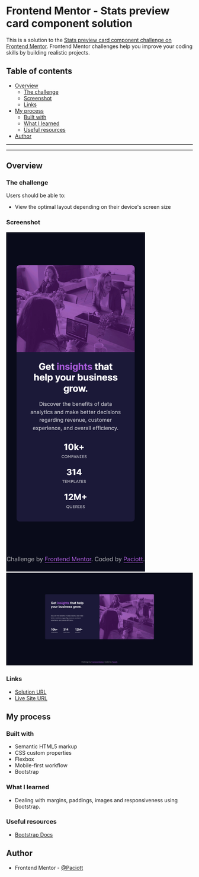 # Frontend Mentor - Stats preview card component solution

This is a solution to the [Stats preview card component challenge on Frontend Mentor](https://www.frontendmentor.io/challenges/stats-preview-card-component-8JqbgoU62). Frontend Mentor challenges help you improve your coding skills by building realistic projects.

## Table of contents

- [Overview](#overview)
  - [The challenge](#the-challenge)
  - [Screenshot](#screenshot)
  - [Links](#links)
- [My process](#my-process)
  - [Built with](#built-with)
  - [What I learned](#what-i-learned)
  - [Useful resources](#useful-resources)
- [Author](#author)

---

---

## Overview

### The challenge

Users should be able to:

- View the optimal layout depending on their device's screen size

### Screenshot

![](/screenshots/Mobile-prvw.png)
![](/screenshots/Desktop-prvw.png)

### Links

- [Solution URL](https://github.com/Paciott/stats-preview-card-component)
- [Live Site URL](https://paciott.github.io/stats-preview-card-component/)

## My process

### Built with

- Semantic HTML5 markup
- CSS custom properties
- Flexbox
- Mobile-first workflow
- Bootstrap

### What I learned

- Dealing with margins, paddings, images and responsiveness using Bootstrap.

### Useful resources

- [Bootstrap Docs](https://getbootstrap.com/)

## Author

- Frontend Mentor - [@Paciott](https://www.frontendmentor.io/profile/Paciott)
